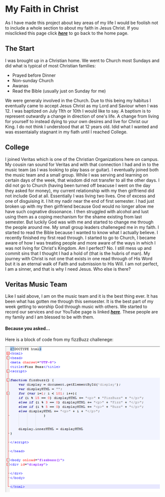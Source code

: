 # My Faith in Christ
As I have made this project about key areas of my life I would be foolish not to include a whole section to about my faith in Jesus Christ. If you misclicked this page click [_**here**_](/README.md) to go back to the home page. 
## The Start
  I was brought up in a Christian home. We went to Church most Sundays and did what is typical of most Christian families: 
  * Prayed before Dinner
  * Non-sunday Church
  * Awanas 
  * Read the Bible (usually just on Sunday for me)
  
We were generaly involved in the Church. Due to this being my habitus I eventually came to accept Jesus Christ as my Lord and Saviour when I was 12. I was baptized on July 11th or 10th I would like to say. A baptism is to represent outwardly a change in direction of one's life. A change from living for yourself to instead dying to your own desires and live for Christ our King. I do not think I understood that at 12 years old. Idid what I wanted and was essentaially stagnant in my fiath until I reached College.
  
## College 
  I joined Veritas which is one of the Christian Organizations here on campus. My cousin ran sound for Veritas and with that connection I had and in to the music team (as I was looking to play bass or guitar). I eventually joined both the music team and a small group. While I was serving and learning on certain days of the week, that wisdom did not transfer to all the other days. I did not go to Church (having been turned off beacuse I went on the day they asked for money), my current relationship with my then girlfriend did not include God at all. Essentially I was living two lives. One of excess and one of disguising it. I hit my nadir near the end of first semester. I had just broken up with my then girlfriend because God would no longer allow me have such cognative dissonance. I then struggled with alcohol and lust using them as a coping mechanism for the shame existing from last semester. But luckily God was with me and started to change me through the people around me. My small group leaders challeneged me in my faith. I started to read the Bible because I wanted to know what I actually believe. I recently finished my first read through. I started to go to Church, I became aware of how I was treating people and more aware of the ways in which I was not living for Christ's Kingdom. Am I perfect? No. I still mess up and commit sins that I thought I had a hold of (that is the hubris of man). My journey with Christ is not one that exists in one read through of His Word but it is an eternal walk of Faith and submission to His Will. I am not perfect, I am a sinner, and that is why I need Jesus. Who else is there? 
  
  ## Veritas Music Team
Like I said above, I am on the music team and it is the best thing ever. It has been what has gotten me through this semsester. It is the best part of my week getting to worship God through music with others. We started to record our services and our YouTube page is linked [_**here**_](https://www.youtube.com/c/VeritasCOMO/videos). These people are my family and I am blessed to be with them. 
    
    
 #### Because you asked...
  Here is a block of code from my fizzBuzz challenege: 
  
  ![fizzbuzz](fizzbuzz.png)
  
